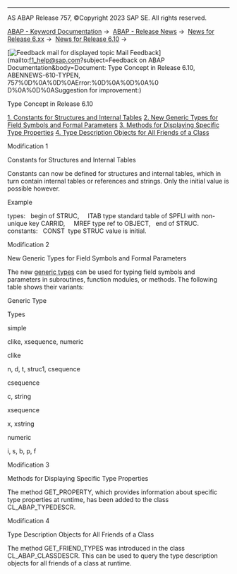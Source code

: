   

* * *

AS ABAP Release 757, ©Copyright 2023 SAP SE. All rights reserved.

[ABAP - Keyword Documentation](https://help.sap.com/doc/abapdocu_757_index_htm/7.57/en-US/abenabap.htm) →  [ABAP - Release News](https://help.sap.com/doc/abapdocu_757_index_htm/7.57/en-US/abennews.htm) →  [News for Release 6.xx](https://help.sap.com/doc/abapdocu_757_index_htm/7.57/en-US/abennews-6.htm) →  [News for Release 6.10](https://help.sap.com/doc/abapdocu_757_index_htm/7.57/en-US/abennews-610.htm) → 

 [![](Mail.gif?object=Mail.gif&sap-language=EN "Feedback mail for displayed topic") Mail Feedback](mailto:f1_help@sap.com?subject=Feedback on ABAP Documentation&body=Document: Type Concept in Release 6.10, ABENNEWS-610-TYPEN, 757%0D%0A%0D%0AError:%0D%0A%0D%0A%0
D%0A%0D%0ASuggestion for improvement:)

Type Concept in Release 6.10

[1\. Constants for Structures and Internal Tables](#!ABAP_MODIFICATION_1@1@)
[2\. New Generic Types for Field Symbols and Formal Parameters](#!ABAP_MODIFICATION_2@2@)
[3\. Methods for Displaying Specific Type Properties](#!ABAP_MODIFICATION_3@3@)
[4\. Type Description Objects for All Friends of a Class](#!ABAP_MODIFICATION_4@4@)

Modification 1   

Constants for Structures and Internal Tables

Constants can now be defined for structures and internal tables, which in turn contain internal tables or references and strings. Only the initial value is possible however.

Example

types:
  begin of STRUC,
    ITAB type standard table of SPFLI with non-unique key CARRID,
    MREF type ref to OBJECT,
  end of STRUC.
constants:
  CONST  type STRUC value is initial.

Modification 2   

New Generic Types for Field Symbols and Formal Parameters

The new [generic types](https://help.sap.com/doc/abapdocu_757_index_htm/7.57/en-US/abenbuilt_in_types_generic.htm) can be used for typing field symbols and parameters in subroutines, function modules, or methods. The following table shows their variants:

Generic Type

Types

simple

clike, xsequence, numeric

clike

n, d, t, struc1, csequence

csequence

c, string

xsequence

x, xstring

numeric

i, s, b, p, f

Modification 3   

Methods for Displaying Specific Type Properties

The method GET\_PROPERTY, which provides information about specific type properties at runtime, has been added to the class CL\_ABAP\_TYPEDESCR.

Modification 4   

Type Description Objects for All Friends of a Class

The method GET\_FRIEND\_TYPES was introduced in the class CL\_ABAP\_CLASSDESCR. This can be used to query the type description objects for all friends of a class at runtime.